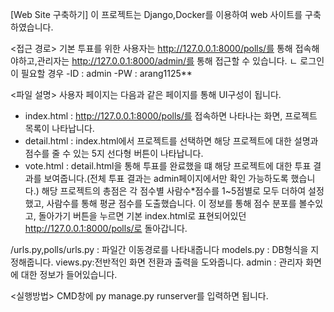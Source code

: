 [Web Site 구축하기]
이 프로젝트는 Django,Docker를 이용하여 web 사이트를 구축하였습니다.

<접근 경로>
기본 투표를 위한 사용자는 http://127.0.0.1:8000/polls/를 통해 접속해야하고,관리자는 http://127.0.0.1:8000/admin/를 통해 접근할 수 있습니다. 
ㄴ 로그인이 필요할 경우
    -ID : admin
    -PW : arang1125**

<파일 설명>
사용자 페이지는 다음과 같은 페이지를 통해 UI구성이 됩니다.
- index.html : http://127.0.0.1:8000/polls/를 접속하면 나타나는 화면, 프로젝트 목록이 나타납니다.
- detail.html : index.html에서 프로젝트를 선택하면 해당 프로젝트에 대한 설명과 점수를 줄 수 있는 5지 선다형 버튼이 나타납니다.
- vote.html : detail.html을 통해 투표를 완료했을 떄 해당 프로젝트에 대한 투표 결과를 보여줍니다.(전체 투표 결과는 admin페이지에서만 확인 가능하도록 했습니다.) 해당 프로젝트의 총점은 각 점수별 사람수*점수를 1~5점별로 모두 더하여 설정했고, 사람수를 통해 평균 점수를 도출했습니다.
이 정보를 통해 점수 분포를 볼수있고, 돌아가기 버튼을 누르면 기본 index.html로 표현되어있던 http://127.0.0.1:8000/polls/로 돌아갑니다.

/urls.py,polls/urls.py : 파일간 이동경로를 나타내줍니다
models.py : DB형식을 지정해줍니다.
views.py:전반적인 화면 전환과 출력을 도와줍니다.
admin : 관리자 화면에 대한 정보가 들어있습니다. 

<실행방법>
CMD창에 py manage.py runserver를 입력하면 됩니다.